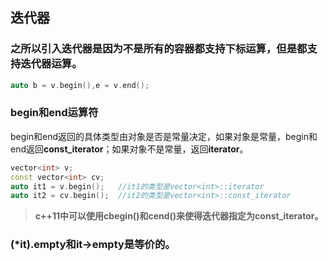 ## 迭代器 ##
### 之所以引入迭代器是因为不是所有的容器都支持下标运算，但是都支持迭代器运算。 ###
```cpp
auto b = v.begin(),e = v.end();
```
### begin和end运算符 ###
begin和end返回的具体类型由对象是否是常量决定，如果对象是常量，begin和end返回**const_iterator**；如果对象不是常量，返回**iterator**。
```cpp
vector<int> v;
const vector<int> cv;
auto it1 = v.begin();	//it1的类型是vector<int>::iterator
auto it2 = cv.begin();	//it2的类型是vector<int>::const_iterator
```
>**c++11中可以使用cbegin()和cend()来使得迭代器指定为const_iterator。**

### (*it).empty和it->empty是等价的。 ###